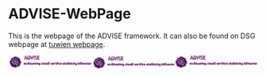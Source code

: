 ADVISE-WebPage
======

This is the webpage of the ADVISE framework. It can also be found on DSG webpage at <a href="http://www.infosys.tuwien.ac.at/research/viecom/prototypes/ADVISE">tuwien webpage</a>.

<img src="https://github.com/tuwiendsg/ADVISE/blob/gh-pages/logo_three.png?raw=true" width=600 heigth=32>
